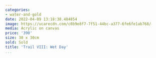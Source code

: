 ```yaml
---
categories:
- water-and-gold
date: 2022-04-09 13:18:38.484854
image: https://ucarecdn.com/c0b9e8f7-7f51-44bc-a377-6fe6fe1ab768/
media: Acrylic on canvas
price: '390'
size: 30 x 30cm
sold: Sold
title: 'Trail VIII: Wet Day'
...
```

